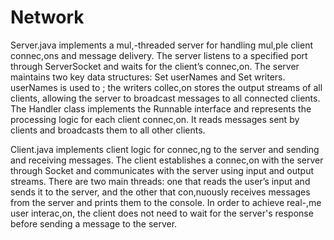 # Network
Server.java implements a mul,-threaded server for handling mul,ple client connec,ons and message delivery. The server listens to a specified port through ServerSocket and waits for the client’s connec,on. The server maintains two key data structures: Set<String> userNames and Set<PrintWriter> writers. userNames is used to ; the writers collec,on stores the output streams of all clients, allowing the server to broadcast messages to all connected clients. The Handler class implements the Runnable interface and represents the processing logic for each client connec,on. It reads messages sent by clients and broadcasts them to all other clients.

Client.java implements client logic for connec,ng to the server and sending and receiving messages. The client establishes a connec,on with the server through Socket and communicates with the server using input and output streams.
There are two main threads: one that reads the user’s input and sends it to the server, and the other that con,nuously receives messages from the server and prints them to the console. In order to achieve real-,me user interac,on, the client does not need to wait for the server's response before sending a message to the server.
